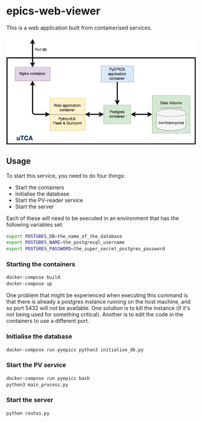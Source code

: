 # epics-web-viewer
This is a web application built from containerised services.

![architecture](architecture_image.png "Layout of the web app")

## Usage
To start this service, you need to do four things:
* Start the containers
* Initialise the database
* Start the PV-reader service
* Start the server

Each of these will need to be executed in an environment that has the following variables set:
```bash
export POSTGRES_DB=the_name_of_the_database
export POSTGRES_NAME=the_postgresql_username
export POSTGRES_PASSWORD=the_super_secret_postgres_password
```

### Starting the containers
```bash
docker-compose build
docker-compose up
```
One problem that might be experienced when executing this command is that there is already a postgres instance running on the host machine, and so port 5432 will not be available.  One solution is to kill the instance (if it's not being used for something critical). Another is to edit the code in the containers to use a different port.

### Initialise the database
```bash
docker-compose run pyepics python3 initialise_db.py
```

### Start the PV service
```bash
docker-compose run pyepics bash
python3 main_process.py
```

### Start the server
```bash
python routes.py
```

